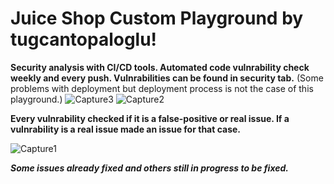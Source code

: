 # Juice Shop Custom Playground by tugcantopaloglu!
**Security analysis with CI/CD tools. Automated code vulnrability check weekly and every push. Vulnrabilities can be found in security tab.**
(Some problems with deployment but deployment process is not the case of this playground.)
![Capture3](https://github.com/tugcantopaloglu/juice-shop/assets/53763911/1027aefe-863d-41c1-b664-b45f1171c027)
![Capture2](https://github.com/tugcantopaloglu/juice-shop/assets/53763911/625e6ab5-45be-4b0d-93fb-ded8a6c4770e)
   
**Every vulnrability checked if it is a false-positive or real issue. If a vulnrability is a real issue made an issue for that case.**

![Capture1](https://github.com/tugcantopaloglu/juice-shop/assets/53763911/f7590423-dd4e-4625-ae98-d59e018c145d)

_**Some issues already fixed and others still in progress to be fixed.**_
